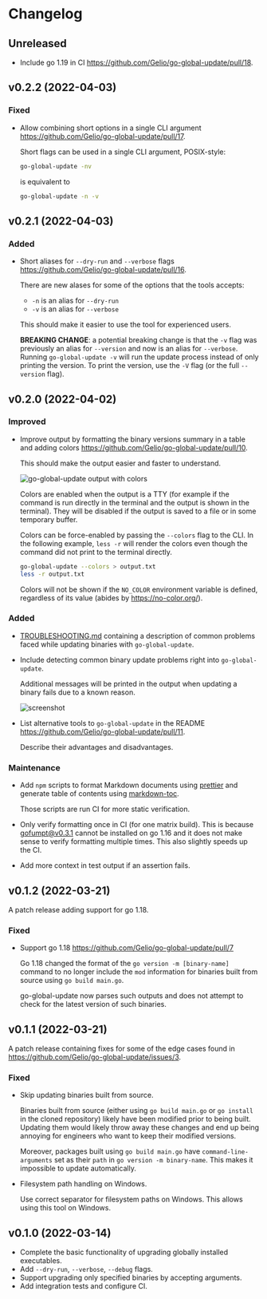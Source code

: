 # Changelog

## Unreleased

- Include go 1.19 in CI <https://github.com/Gelio/go-global-update/pull/18>.

## v0.2.2 (2022-04-03)

### Fixed

- Allow combining short options in a single CLI argument
  <https://github.com/Gelio/go-global-update/pull/17>.

  Short flags can be used in a single CLI argument, POSIX-style:

  ```sh
  go-global-update -nv
  ```

  is equivalent to

  ```sh
  go-global-update -n -v
  ```

## v0.2.1 (2022-04-03)

### Added

- Short aliases for `--dry-run` and `--verbose` flags
  <https://github.com/Gelio/go-global-update/pull/16>.

  There are new alases for some of the options that the tools accepts:

  - `-n` is an alias for `--dry-run`
  - `-v` is an alias for `--verbose`

  This should make it easier to use the tool for experienced users.

  **BREAKING CHANGE**: a potential breaking change is that the `-v` flag was
  previously an alias for `--version` and now is an alias for `--verbose`.
  Running `go-global-update -v` will run the update process instead of only
  printing the version. To print the version, use the `-V` flag (or the full
  `--version` flag).

## v0.2.0 (2022-04-02)

### Improved

- Improve output by formatting the binary versions summary in a table and adding
  colors <https://github.com/Gelio/go-global-update/pull/10>.

  This should make the output easier and faster to understand.

  ![go-global-update output with colors](https://user-images.githubusercontent.com/889383/161372879-8cf4bd33-ced2-45ad-a27d-888b15ae0dbc.png)

  Colors are enabled when the output is a TTY (for example if the command is run
  directly in the terminal and the output is shown in the terminal). They will
  be disabled if the output is saved to a file or in some temporary buffer.

  Colors can be force-enabled by passing the `--colors` flag to the CLI. In the
  following example, `less -r` will render the colors even though the command
  did not print to the terminal directly.

  ```sh
  go-global-update --colors > output.txt
  less -r output.txt
  ```

  Colors will not be shown if the `NO_COLOR` environment variable is defined,
  regardless of its value (abides by <https://no-color.org/>).

### Added

- [TROUBLESHOOTING.md](./TROUBLESHOOTING.md) containing a description of common
  problems faced while updating binaries with `go-global-update`.

- Include detecting common binary update problems right into `go-global-update`.

  Additional messages will be printed in the output when updating a binary fails
  due to a known reason.

  ![screenshot](https://user-images.githubusercontent.com/889383/159443820-3c11044b-016d-4df3-8d33-983aa2b251ba.png)

- List alternative tools to `go-global-update` in the README
  <https://github.com/Gelio/go-global-update/pull/11>.

  Describe their advantages and disadvantages.

### Maintenance

- Add `npm` scripts to format Markdown documents using
  [prettier](https://prettier.io/) and generate table of contents using
  [markdown-toc](https://github.com/jonschlinkert/markdown-toc).

  Those scripts are run CI for more static verification.

- Only verify formatting once in CI (for one matrix build). This is because
  [gofumpt@v0.3.1](https://github.com/mvdan/gofumpt/tree/v0.3.1) cannot be
  installed on go 1.16 and it does not make sense to verify formatting multiple
  times. This also slightly speeds up the CI.

- Add more context in test output if an assertion fails.

## v0.1.2 (2022-03-21)

A patch release adding support for go 1.18.

### Fixed

- Support go 1.18 <https://github.com/Gelio/go-global-update/pull/7>

  Go 1.18 changed the format of the `go version -m [binary-name]` command to no
  longer include the `mod` information for binaries built from source using
  `go build main.go`.

  go-global-update now parses such outputs and does not attempt to check for the
  latest version of such binaries.

## v0.1.1 (2022-03-21)

A patch release containing fixes for some of the edge cases found in
<https://github.com/Gelio/go-global-update/issues/3>.

### Fixed

- Skip updating binaries built from source.

  Binaries built from source (either using `go build main.go` or `go install` in
  the cloned repository) likely have been modified prior to being built.
  Updating them would likely throw away these changes and end up being annoying
  for engineers who want to keep their modified versions.

  Moreover, packages built using `go build main.go` have
  `command-line-arguments` set as their `path` in `go version -m binary-name`.
  This makes it impossible to update automatically.

- Filesystem path handling on Windows.

  Use correct separator for filesystem paths on Windows. This allows using this
  tool on Windows.

## v0.1.0 (2022-03-14)

- Complete the basic functionality of upgrading globally installed executables.
- Add `--dry-run`, `--verbose`, `--debug` flags.
- Support upgrading only specified binaries by accepting arguments.
- Add integration tests and configure CI.
